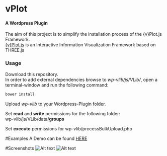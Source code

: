 vPlot
========

#### A Wordpress Plugin ####
The aim of this project is to simplify the installation process of the {v}Plot.js Framework.<br />
[{v}Plot.js](https://github.com/ndyGit/vPlot.js) is an Interactive Information Visualization Framework based on THREE.js

### Usage ###
Download this repository.<br />
In order to add external dependencies browse to <i>wp-vlib/js/VLib/</i>, open a terminal-window and run the following command:
```html
bower install
```
Upload <i>wp-vlib</i> to your Wordpress-Plugin folder.<br />

Set <b>read</b> and <b>write</b> permissions for the following folder:<br />
wp-vlib/js/VLib/data/<b>groups</b>

Set <b>execute</b> permissions for
wp-vlib/processBulkUpload.php

#Examples
A Demo can be found [HERE](http://vplot.yettie.at/)

#Screenshots
![Alt text](http://yettie.at/showcase/vplot/backend.png?raw=true "Backend")
![Alt text](http://yettie.at/showcase/vplot/modal.png?raw=true "Modal")
